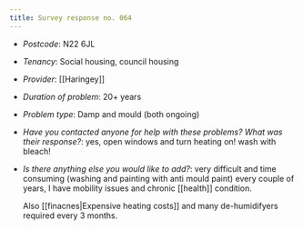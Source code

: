 ```yaml
---
title: Survey response no. 064
---
```


- *Postcode*: N22 6JL  
- *Tenancy*: Social housing, council housing  
- *Provider*: [[Haringey]]
- *Duration of problem*: 20+ years  
- *Problem type*: Damp and mould (both ongoing)  
- *Have you contacted anyone for help with these problems? What was their response?*: yes, open windows and turn heating on! wash with bleach!  
- *Is there anything else you would like to add?*: very difficult and time consuming (washing and painting with anti mould paint) every couple of years, I have mobility issues and chronic [[health]] condition. 
    
  Also [[finacnes|Expensive heating costs]] and many de-humidifyers required every 3 months.